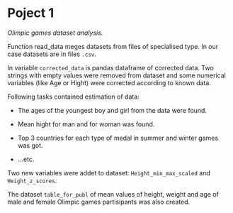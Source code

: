 # Poject 1

*Olimpic games dataset analysis.*

Function read_data meges datasets from files of specialised type. In our case datasets are in files `.csv`. 

In variable `corrected_data` is pandas dataframe of corrected data. Two strings with empty values were removed from dataset and some numerical variables (like Age or Hight) were corrected according to known data.

Following tasks contained estimation of data: 

- The ages of the youngest boy and girl from the data were found.

- Mean hight for man and for woman was found.

- Top 3 countries for each type of medal in summer and winter games was got.

- ...etc.



Two new variables were addet to dataset: `Height_min_max_scaled` and `Height_z_scores`.

The dataset `table_for_publ` of mean values of height, weight and age of male and female Olimpic games partisipants was also created.














